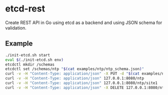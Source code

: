 # etcd-rest

Create REST API in Go using etcd as a backend and using JSON schema for validation.

## Example

```bash
./init-etcd.sh start
eval $(./init-etcd.sh env)
etcdctl mkdir /schemas
etcdctl set /schemas/ntp "$(cat examples/ntp/ntp_schema.json)"
curl -v -H "Content-Type: application/json" -X PUT -d "$(cat examples/ntp/ntp-site1.json)" 127.0.0.1:8080/ntp/site1
curl -v -H "Content-Type: application/json" 127.0.0.1:8080/ntp
curl -v -H "Content-Type: application/json" 127.0.0.1:8080/ntp/site1
curl -v -H "Content-Type: application/json" -X DELETE 127.0.0.1:8080/ntp/site1
```
